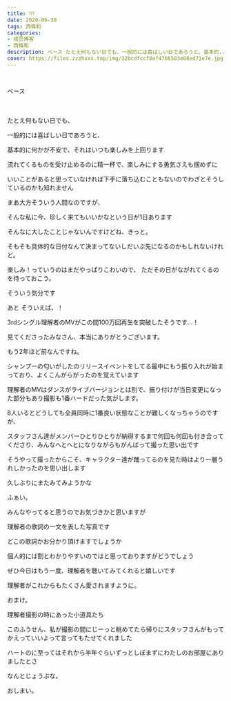 ```yaml
---
title: 𖥣𖥣𖥣
date: 2020-06-30
tags: 西條和
categories: 
- 成员博客
- 西條和
description: ベース たとえ何もない日でも、一般的には喜ばしい日であろうと、基本的...
cover: https://files.zzzhxxx.top/img/32bcdfccf8ef4766503e08ed71e7e.jpg 
---
```


        ﻿

















ベース













　















たとえ何もない日でも、


一般的には喜ばしい日であろうと、












基本的に何かが不安で、それはいつも楽しみを上回ります














流れてくるものを受け止めるのに精一杯で、楽しみにする勇気さえも掴めずに




















いいことがあると思っていなければ下手に落ち込むこともないのでわざとそうしているのかも知れません

















まあ大方そういう人間なのですが、





そんな私に今、珍しく来てもいいかなという日が1日あります
















そんなに大したことじゃないんですけどね、きっと。


















そもそも具体的な日付なんて決まってないしだいぶ先になるのかもしれないけれど。














楽しみ！っていうのはまだやっぱりこわいので、
ただその日がながれてくるのを待っておこう。












そういう気分です


















あと
そういえば、！









3rdシングル理解者のMVがこの間100万回再生を突破したそうです…！







見てくださったみなさん、本当にありがとうございます。










もう2年ほど前なんですね。









シャンプーの匂いがしたのリリースイベントをしてる最中にもう振り入れが始まっており、よくこんがらがったのを覚えています







理解者のMVはダンスがライブバージョンとは別で、振り付けが当日変更になった部分もあり撮影も1番ハードだった気がします。














8人いるとどうしても全員同時に1番良い状態なことが難しくなっちゃうのですが、



スタッフさん達がメンバーひとりひとりが納得するまで何回も何回も付き合ってくださり、みんなへとへとになりながらもがんばって撮った思い出です










そうやって撮ったからこそ、キャラクター達が踊ってるのを見た時はより一層うれしかったのを思い出します
















久しぶりにまたみてみようかな


























ふぁい。








みんなやってると思うのでお気づきかと思いますが

理解者の歌詞の一文を表した写真です










どこの歌詞かお分かり頂けますでしょうか














個人的には割とわかりやすいのではと思っておりますがどうでしょう


















ぜひ今日はもう一度、理解者を聴いてみてくれると嬉しいです
















理解者がこれからもたくさん愛されますように。






















おまけ。








理解者撮影の時にあった小道具たち














このふうせん、私が撮影の間にじーっと眺めてたら帰りにスタッフさんがもってかえっていいよって言ってもたせてくれました









ハートのに至ってはそれから半年ぐらいずっとしぼまずにわたしのお部屋にありましたとさ



















なんとじょうぶな。




















おしまい。


